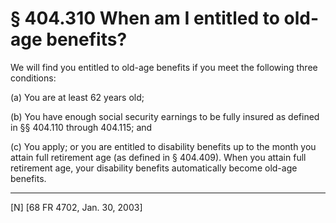 # § 404.310   When am I entitled to old-age benefits?

We will find you entitled to old-age benefits if you meet the following three conditions: 


(a) You are at least 62 years old; 


(b) You have enough social security earnings to be fully insured as defined in §§ 404.110 through 404.115; and 


(c) You apply; or you are entitled to disability benefits up to the month you attain full retirement age (as defined in § 404.409). When you attain full retirement age, your disability benefits automatically become old-age benefits.



---

[N] [68 FR 4702, Jan. 30, 2003]




